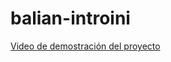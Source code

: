 # balian-introini

[Video de demostración del proyecto](https://drive.google.com/file/d/10kdz-DQJLFyUJiiisPhTj4fJGvubg4NT/preview)
